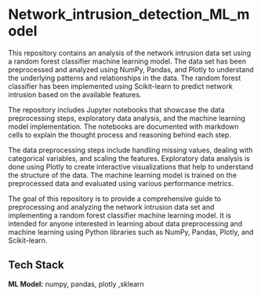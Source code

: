 
# Network_intrusion_detection_ML_model
This repository contains an analysis of the network intrusion data set using a random forest classifier machine learning model. The data set has been preprocessed and analyzed using NumPy, Pandas, and Plotly to understand the underlying patterns and relationships in the data. The random forest classifier has been implemented using Scikit-learn to predict network intrusion based on the available features.

The repository includes Jupyter notebooks that showcase the data preprocessing steps, exploratory data analysis, and the machine learning model implementation. The notebooks are documented with markdown cells to explain the thought process and reasoning behind each step.

The data preprocessing steps include handling missing values, dealing with categorical variables, and scaling the features. Exploratory data analysis is done using Plotly to create interactive visualizations that help to understand the structure of the data. The machine learning model is trained on the preprocessed data and evaluated using various performance metrics.

The goal of this repository is to provide a comprehensive guide to preprocessing and analyzing the network intrusion data set and implementing a random forest classifier machine learning model. It is intended for anyone interested in learning about data preprocessing and machine learning using Python libraries such as NumPy, Pandas, Plotly, and Scikit-learn.


## Tech Stack

**ML Model:** numpy, pandas, plotly ,sklearn

